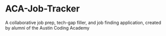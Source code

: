 # ACA-Job-Tracker
A collaborative job prep, tech-gap filler, and job finding application, created by alumni of the Austin Coding Academy
